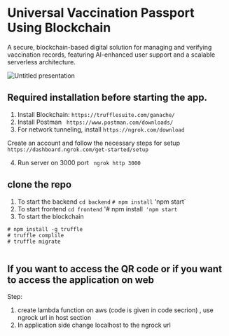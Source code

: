 # Universal Vaccination Passport Using Blockchain

 A secure, blockchain-based digital solution for managing and verifying vaccination records, featuring AI-enhanced user support and a scalable serverless architecture.
 

![Untitled presentation](https://github.com/shubhadapaithankar/Universal-Vaccination-Passport-Using-Blockchain/assets/99461999/b82a4e16-0c69-49f8-ba65-b3537a8c0321)

## Required installation before starting the app.

1. Install Blockchain:  `https://trufflesuite.com/ganache/`
2. Install Postman ` https://www.postman.com/downloads/`
3. For network tunneling, install `https://ngrok.com/download` 

Create an account and follow the necessary steps for setup `https://dashboard.ngrok.com/get-started/setup`

4. Run server on 3000 port ` ngrok http 3000`


## clone the repo 
1. To start the backend `cd backend`  `# npm install` 'npm start`
2. To start frontend `cd frontend` '# npm install` 'npm start`
3. To start the blockchain 

```
# npm install -g truffle
# truffle complile
# truffle migrate 
  
  ```


## If you want to access the QR code or if you want to access the application on web

Step:
1. create lambda function on aws (code is given in code secrion) , use ngrock url in host section
2. In application side change localhost to the ngrock url
